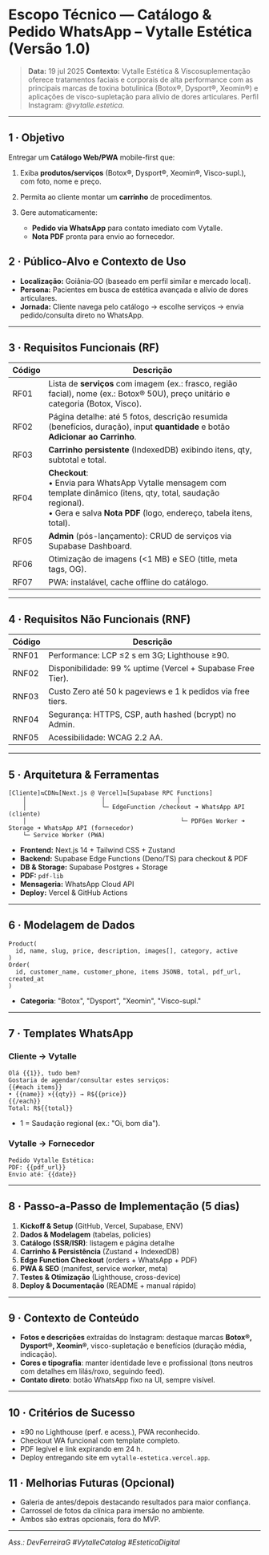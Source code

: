 # Escopo Técnico — **Catálogo & Pedido WhatsApp** – Vytalle Estética (Versão 1.0)
> **Data:** 19 jul 2025
> **Contexto:** Vytalle Estética & Viscosuplementação oferece tratamentos faciais e corporais de alta performance com as principais marcas de toxina botulínica (Botox®, Dysport®, Xeomin®) e aplicações de visco-supletação para alívio de dores articulares. Perfil Instagram: *@vytalle.estetica*.

---

## 1 · Objetivo

Entregar um **Catálogo Web/PWA** mobile-first que:

1. Exiba **produtos/serviços** (Botox®, Dysport®, Xeomin®, Visco-supl.), com foto, nome e preço.
2. Permita ao cliente montar um **carrinho** de procedimentos.
3. Gere automaticamente:

   * **Pedido via WhatsApp** para contato imediato com Vytalle.
   * **Nota PDF** pronta para envio ao fornecedor.

## 2 · Público‑Alvo e Contexto de Uso

* **Localização:** Goiânia‑GO (baseado em perfil similar e mercado local).
* **Persona:** Pacientes em busca de estética avançada e alívio de dores articulares.
* **Jornada:** Cliente navega pelo catálogo → escolhe serviços → envia pedido/consulta direto no WhatsApp.

---

## 3 · Requisitos Funcionais (RF)

| Código | Descrição |
| ------ | --------- |
| RF01   | Lista de **serviços** com imagem (ex.: frasco, região facial), nome (ex.: Botox® 50U), preço unitário e categoria (Botox, Visco). |
| RF02   | Página detalhe: até 5 fotos, descrição resumida (benefícios, duração), input **quantidade** e botão **Adicionar ao Carrinho**. |
| RF03   | **Carrinho persistente** (IndexedDB) exibindo itens, qty, subtotal e total. |
| RF04   | **Checkout**:<br>• Envia para WhatsApp Vytalle mensagem com template dinâmico (itens, qty, total, saudação regional).<br>• Gera e salva **Nota PDF** (logo, endereço, tabela itens, total). |
| RF05   | **Admin** (pós-lançamento): CRUD de serviços via Supabase Dashboard. |
| RF06   | Otimização de imagens (<1 MB) e SEO (title, meta tags, OG). |
| RF07   | PWA: instalável, cache offline do catálogo. |

---

## 4 · Requisitos Não Funcionais (RNF)

| Código | Descrição |
| ------ | --------- |
| RNF01  | Performance: LCP ≤2 s em 3G; Lighthouse ≥90. |
| RNF02  | Disponibilidade: 99 % uptime (Vercel + Supabase Free Tier). |
| RNF03  | Custo Zero até 50 k pageviews e 1 k pedidos via free tiers. |
| RNF04  | Segurança: HTTPS, CSP, auth hashed (bcrypt) no Admin. |
| RNF05  | Acessibilidade: WCAG 2.2 AA. |

---

## 5 · Arquitetura & Ferramentas

```
[Cliente]⇆CDN⇆[Next.js @ Vercel]⇆[Supabase RPC Functions]
    │                     │                    │
    │                     └─ EdgeFunction /checkout ➜ WhatsApp API (cliente)
    │                                           └─ PDFGen Worker ➜ Storage ➜ WhatsApp API (fornecedor)
    └─ Service Worker (PWA)
```

* **Frontend:** Next.js 14 + Tailwind CSS + Zustand
* **Backend:** Supabase Edge Functions (Deno/TS) para checkout & PDF
* **DB & Storage:** Supabase Postgres + Storage
* **PDF:** `pdf-lib`
* **Mensageria:** WhatsApp Cloud API
* **Deploy:** Vercel & GitHub Actions

---

## 6 · Modelagem de Dados

```
Product(
  id, name, slug, price, description, images[], category, active
)
Order(
  id, customer_name, customer_phone, items JSONB, total, pdf_url, created_at
)
```

* **Categoria**: "Botox", "Dysport", "Xeomin", "Visco-supl."

---

## 7 · Templates WhatsApp

### Cliente → Vytalle

```
Olá {{1}}, tudo bem?
Gostaria de agendar/consultar estes serviços:
{{#each items}}
• {{name}} ×{{qty}} → R${{price}}
{{/each}}
Total: R${{total}}
```

* 1 = Saudação regional (ex.: "Oi, bom dia").

### Vytalle → Fornecedor

```
Pedido Vytalle Estética:
PDF: {{pdf_url}}
Envio até: {{date}}
```

---

## 8 · Passo‑a‑Passo de Implementação (5 dias)

1. **Kickoff & Setup** (GitHub, Vercel, Supabase, ENV)
2. **Dados & Modelagem** (tabelas, policies)
3. **Catálogo (SSR/ISR)**: listagem e página detalhe
4. **Carrinho & Persistência** (Zustand + IndexedDB)
5. **Edge Function Checkout** (orders + WhatsApp + PDF)
6. **PWA & SEO** (manifest, service worker, meta)
7. **Testes & Otimização** (Lighthouse, cross-device)
8. **Deploy & Documentação** (README + manual rápido)

---

## 9 · Contexto de Conteúdo

* **Fotos e descrições** extraídas do Instagram: destaque marcas **Botox®, Dysport®, Xeomin®**, visco-supletação e benefícios (duração média, indicação).
* **Cores e tipografia**: manter identidade leve e profissional (tons neutros com detalhes em lilás/roxo, seguindo feed).
* **Contato direto**: botão WhatsApp fixo na UI, sempre visível.

---

## 10 · Critérios de Sucesso

* ≥90 no Lighthouse (perf. e acess.), PWA reconhecido.
* Checkout WA funcional com template completo.
* PDF legível e link expirando em 24 h.
* Deploy entregando site em `vytalle-estetica.vercel.app`.

## 11 · Melhorias Futuras (Opcional)

* Galeria de antes/depois destacando resultados para maior confiança.
* Carrossel de fotos da clínica para imersão no ambiente.
* Ambos são extras opcionais, fora do MVP.

---

*Ass.: DevFerreiraG*
*#VytalleCatalog #EsteticaDigital*
